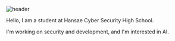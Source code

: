 
![header](https://capsule-render.vercel.app/api?type=egg&color=gradient&height=400&section=footer&text=Hello%20I`m%20Security-Development&fontSize=50)

<i class="ri-message-2-line"></i> Hello, I am a student at Hansae Cyber ​​Security High School.

<i class="ri-message-2-line"></i> I'm working on security and development, and I'm interested in AI.
